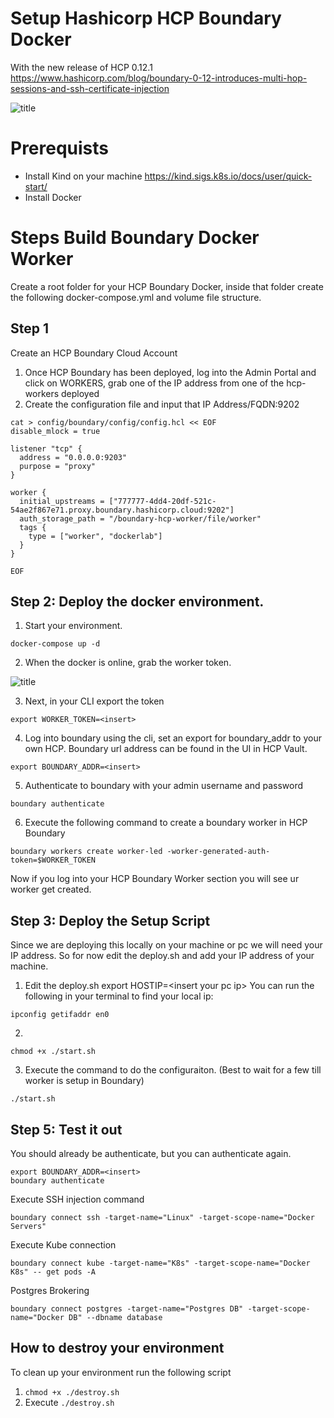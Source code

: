 # Setup Hashicorp HCP Boundary Docker

With the new release of HCP 0.12.1
https://www.hashicorp.com/blog/boundary-0-12-introduces-multi-hop-sessions-and-ssh-certificate-injection

![title](./images/dockerlab_v1.png)

# Prerequists

-   Install Kind on your machine https://kind.sigs.k8s.io/docs/user/quick-start/
-   Install Docker

# Steps Build Boundary Docker Worker

Create a root folder for your HCP Boundary Docker, inside that folder create the following docker-compose.yml and volume file structure.

## Step 1

Create an HCP Boundary Cloud Account

1. Once HCP Boundary has been deployed, log into the Admin Portal and click on WORKERS, grab one of the IP address from one of the hcp-workers deployed
2. Create the configuration file and input that IP Address/FQDN:9202

```
cat > config/boundary/config/config.hcl << EOF
disable_mlock = true

listener "tcp" {
  address = "0.0.0.0:9203"
  purpose = "proxy"
}

worker {
  initial_upstreams = ["777777-4dd4-20df-521c-54ae2f867e71.proxy.boundary.hashicorp.cloud:9202"]
  auth_storage_path = "/boundary-hcp-worker/file/worker"
  tags {
    type = ["worker", "dockerlab"]
  }
}

EOF
```

## Step 2: Deploy the docker environment.

1. Start your environment.

```
docker-compose up -d
```

2. When the docker is online, grab the worker token.

![title](./images/dockerhcp.png)

3. Next, in your CLI export the token

```
export WORKER_TOKEN=<insert>
```

4. Log into boundary using the cli, set an export for boundary_addr to your own HCP. Boundary url address can be found in the UI in HCP Vault.

```
export BOUNDARY_ADDR=<insert>
```

5. Authenticate to boundary with your admin username and password

```
boundary authenticate
```

6. Execute the following command to create a boundary worker in HCP Boundary

```
boundary workers create worker-led -worker-generated-auth-token=$WORKER_TOKEN
```

Now if you log into your HCP Boundary Worker section you will see ur worker get created.

## Step 3: Deploy the Setup Script

Since we are deploying this locally on your machine or pc we will need your IP address. So for now edit the deploy.sh and add your IP address of your machine.

1. Edit the deploy.sh export HOSTIP=&lt;insert your pc ip&gt;
   You can run the following in your terminal to find your local ip:

```
ipconfig getifaddr en0
```

2.

```
chmod +x ./start.sh
```

3. Execute the command to do the configuraiton. (Best to wait for a few till worker is setup in Boundary)

```
./start.sh
```

## Step 5: Test it out

You should already be authenticate, but you can authenticate again.

```
export BOUNDARY_ADDR=<insert>
boundary authenticate
```

Execute SSH injection command

```
boundary connect ssh -target-name="Linux" -target-scope-name="Docker Servers"
```

Execute Kube connection

```
boundary connect kube -target-name="K8s" -target-scope-name="Docker K8s" -- get pods -A
```

Postgres Brokering

```
boundary connect postgres -target-name="Postgres DB" -target-scope-name="Docker DB" --dbname database
```

## How to destroy your environment

To clean up your environment run the following script

1. `chmod +x ./destroy.sh`
2. Execute `./destroy.sh `
